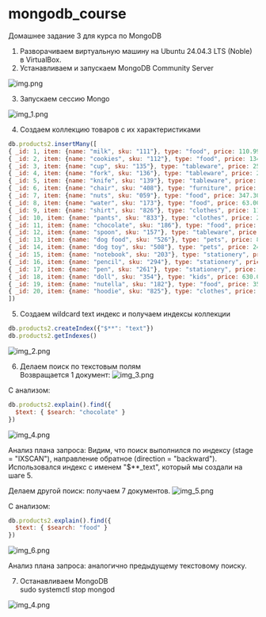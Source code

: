 # mongodb_course
Домашнее задание 3 для курса по MongoDB

1. Разворачиваем виртуальную машину на Ubuntu 24.04.3 LTS (Noble) в VirtualBox.
2. Устанавливаем и запускаем MongoDB Community Server

![img.png](../homework_1/img/img.png)

3. Запускаем сессию Mongo

![img_1.png](../homework_1/img/img_1.png)

4. Создаем коллекцию товаров с их характеристиками
```js
db.products2.insertMany([
{ _id: 1, item: {name: "milk", sku: "111"}, type: "food", price: 110.99, qty: 89, tags: [ "A", "B", "C" ] },
{ _id: 2, item: {name: "cookies", sku: "112"}, type: "food", price: 134.49, qty: 20, tags: [ "A", "C" ] },
{ _id: 3, item: {name: "cup", sku: "135"}, type: "tableware", price: 250.00, qty: 54, tags: [ "B", "C" ] },
{ _id: 4, item: {name: "fork", sku: "136"}, type: "tableware", price: 200.01, qty: 76, tags: [ "A" ] },
{ _id: 5, item: {name: "knife", sku: "139"}, type: "tableware", price: 469.50, qty: 14, tags: [ "B" ] },
{ _id: 6, item: {name: "chair", sku: "408"}, type: "furniture", price: 3900.00, qty: 43, tags: [ "A", "B" ] },
{ _id: 7, item: {name: "nuts", sku: "059"}, type: "food", price: 347.30, qty: 15, tags: [ "A", "B", "C" ] },
{ _id: 8, item: {name: "water", sku: "173"}, type: "food", price: 63.00, qty: 267, tags: [ "B" ] },
{ _id: 9, item: {name: "shirt", sku: "826"}, type: "clothes", price: 1199.00, qty: 24, tags: [ "C" ] },
{ _id: 10, item: {name: "pants", sku: "833"}, type: "clothes", price: 2100.00, qty: 21, tags: [ "B", "C" ] },
{ _id: 11, item: {name: "chocolate", sku: "186"}, type: "food", price: 150.39, qty: 32, tags: [ "B", "A" ] },
{ _id: 12, item: {name: "spoon", sku: "157"}, type: "tableware", price: 159.99, qty: 104, tags: [ "B", "C" ] },
{ _id: 13, item: {name: "dog food", sku: "526"}, type: "pets", price: 890.00, qty: 65, tags: [ "A", "C" ] },
{ _id: 14, item: {name: "dog toy", sku: "508"}, type: "pets", price: 245.00, qty: 8, tags: [ "C" ] },
{ _id: 15, item: {name: "notebook", sku: "203"}, type: "stationery", price: 43.60, qty: 53, tags: [ "A" ] },
{ _id: 16, item: {name: "pencil", sku: "294"}, type: "stationery", price: 25.90, qty: 72, tags: [ "B", "C" ] },
{ _id: 17, item: {name: "pen", sku: "261"}, type: "stationery", price: 40.50, qty: 165, tags: [ "A", "B", "C" ] },
{ _id: 18, item: {name: "doll", sku: "354"}, type: "kids", price: 630.00, qty: 47, tags: [ "A", "B", "C" ] },
{ _id: 19, item: {name: "nutella", sku: "182"}, type: "food", price: 350.40, qty: 38, tags: [ "A", "C" ] },
{ _id: 20, item: {name: "hoodie", sku: "825"}, type: "clothes", price: 2600.00, qty: 93, tags: [ "C" ] }
])
```

5. Создаем wildcard text индекс и получаем индексы коллекции
```js
db.products2.createIndex({"$**": "text"})
db.products2.getIndexes()
```
![img_2.png](img/img_2.png)

6. Делаем поиск по текстовым полям  
Возвращается 1 документ:
![img_3.png](img/img_3.png)

С анализом:
```js
db.products2.explain().find({
  $text: { $search: "chocolate" }
})
```
![img_4.png](img/img_4.png)

Анализ плана запроса:
Видим, что поиск выполнился по индексу (stage = "IXSCAN"), направление обратное (direction = "backward").
Использовался индекс с именем "$**_text", который мы создали на шаге 5.

Делаем другой поиск: получаем 7 документов.
![img_5.png](img/img_5.png)

С анализом:
```js
db.products2.explain().find({
  $text: { $search: "food" }
})
```
![img_6.png](img/img_6.png)

Анализ плана запроса: аналогично предыдущему текстовому поиску.

7. Останавливаем MongoDB  
   sudo systemctl stop mongod

![img_4.png](../homework_1/img/img_4.png)
